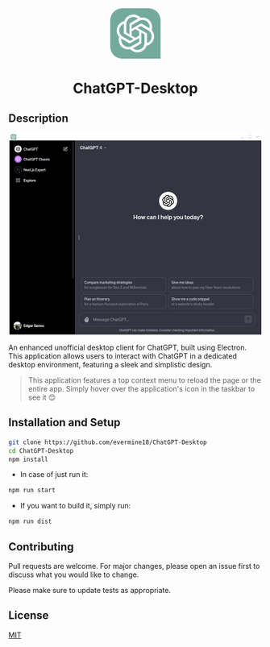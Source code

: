 <div align="center">
    <img src="icon.png" height="100">
    <h1>ChatGPT-Desktop</h1>
</div>

## Description

<div align="center">
    <img src="description_img.png" height="400">
</div>

An enhanced unofficial desktop client for ChatGPT, built using Electron. This application allows users to interact with ChatGPT in a dedicated desktop environment, featuring a sleek and simplistic design.

>This application features a top context menu to reload the page or the entire app. Simply hover over the application's icon in the taskbar to see it 😊

## Installation and Setup
```bash
git clone https://github.com/evermine18/ChatGPT-Desktop
cd ChatGPT-Desktop
npm install
```
- In case of just run it:
```bash
npm run start
```
- If you want to build it, simply run:
```bash
npm run dist 
```

## Contributing

Pull requests are welcome. For major changes, please open an issue first
to discuss what you would like to change.

Please make sure to update tests as appropriate.

## License

[MIT](LICENCE.md)